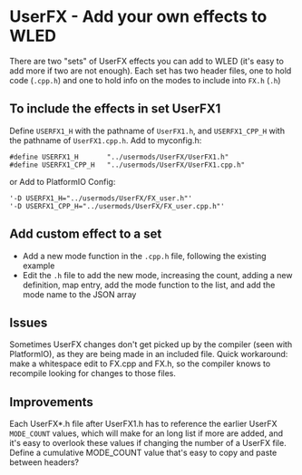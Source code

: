 # UserFX - Add your own effects to WLED

There are two "sets" of UserFX effects you can add to WLED (it's easy to add more if two are not enough).  Each set has two header files, one to hold code (`.cpp.h`) and one to hold info on the modes to include into `FX.h` (`.h`)

## To include the effects in set UserFX1

Define `USERFX1_H` with the pathname of `UserFX1.h`, and `USERFX1_CPP_H` with the pathname of `UserFX1.cpp.h`.  Add to myconfig.h:

```
#define USERFX1_H       "../usermods/UserFX/UserFX1.h"
#define USERFX1_CPP_H   "../usermods/UserFX/UserFX1.cpp.h"
```
or Add to PlatformIO Config:

```
'-D USERFX1_H="../usermods/UserFX/FX_user.h"'
'-D USERFX1_CPP_H="../usermods/UserFX/FX_user.cpp.h"'
```

## Add custom effect to a set

- Add a new mode function in the `.cpp.h` file, following the existing example
- Edit the `.h` file to add the new mode, increasing the count, adding a new definition, map entry, add the mode function to the list, and add the mode name to the JSON array

## Issues

Sometimes UserFX changes don't get picked up by the compiler (seen with PlatformIO), as they are being made in an included file.  Quick workaround: make a whitespace edit to FX.cpp and FX.h, so the compiler knows to recompile looking for changes to those files.

## Improvements

Each UserFX*.h file after UserFX1.h has to reference the earlier UserFX `MODE_COUNT` values, which will make for an long list if more are added, and it's easy to overlook these values if changing the number of a UserFX file.  Define a cumulative MODE_COUNT value that's easy to copy and paste between headers?
